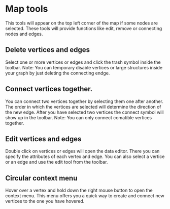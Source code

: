 # Map tools
This tools will appear on the top left corner of the map if some nodes are selected. These tools will provide functions like edit, remove or connecting nodes and edges.

## Delete vertices and edges
Select one or more vertices or edges and click the trash symbol inside the toolbar.
Note: You can temporary disable vertices or large structures inside your graph by just deleting the connecting endge.

## Connect vertices together.
You can connect two vertices together by selecting them one after another. The order in which the vertices are selected will determine the direction of the new edge. After you have selected two vertices the connect symbol will show up in the toolbar. Note: You can only connect comatible vertices together.

## Edit vertices and edges
Double click on vertices or edges will open the data editor. There you can specify the attributes of each vertex and edge. You can also select a vertice or an edge and use the edit tool from the toolbar.

## Circular context menu
Hover over a vertex and hold down the right mouse button to open the context menu. This menu offers you a quick way to create and connect new vertices to the one you have hovered.
